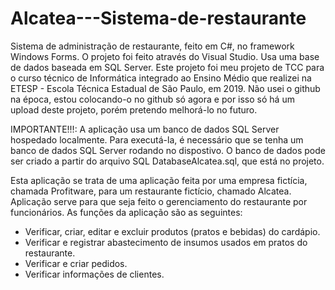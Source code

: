 # Alcatea---Sistema-de-restaurante
Sistema de administração de restaurante, feito em C#, no framework Windows Forms. O projeto foi feito através do Visual Studio. Usa uma base de dados baseada em SQL Server. Este projeto foi meu projeto de TCC para o curso técnico de Informática integrado ao Ensino Médio que realizei na ETESP - Escola Técnica Estadual de São Paulo, em 2019. Não usei o github na época, estou colocando-o no github só agora e por isso só há um upload deste projeto, porém pretendo melhorá-lo no futuro.

IMPORTANTE!!!: A aplicação usa um banco de dados SQL Server hospedado localmente. Para executá-la, é necessário que se tenha um banco de dados SQL Server rodando no dispostivo. O banco de dados pode ser criado a partir do arquivo SQL DatabaseAlcatea.sql, que está no projeto. 

Esta aplicação se trata de uma aplicação feita por uma empresa fictícia, chamada Profitware, para um restaurante fictício, chamado Alcatea. Aplicação serve para que seja feito o gerenciamento do restaurante por funcionários. As funções da aplicação são as seguintes:
- Verificar, criar, editar e excluir produtos (pratos e bebidas) do cardápio.
- Verificar e registrar abastecimento de insumos usados em pratos do restaurante.
- Verificar e criar pedidos.
- Verificar informações de clientes.
